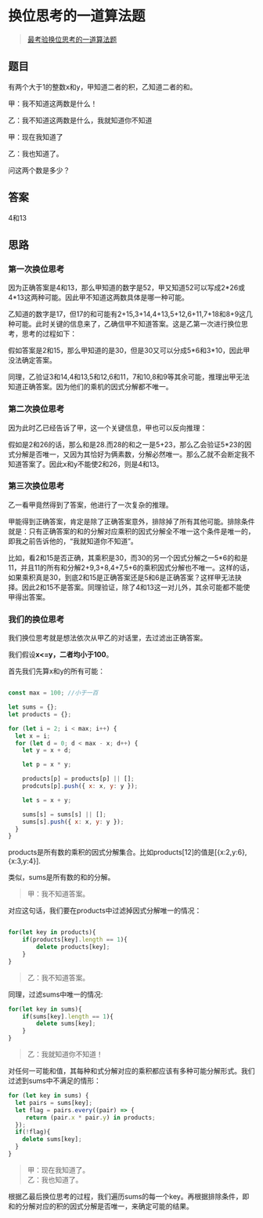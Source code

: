 # 换位思考的一道算法题

> [最考验换位思考的一道算法题](https://juejin.im/post/5ad8f6cdf265da0b9d77c0e3)


## 题目

有两个大于1的整数x和y，甲知道二者的积，乙知道二者的和。

甲：我不知道这两数是什么！

乙：我不知道这两数是什么，我就知道你不知道

甲：现在我知道了

乙：我也知道了。

问这两个数是多少？


## 答案

4和13

## 思路

### 第一次换位思考


因为正确答案是4和13，那么甲知道的数字是52，甲又知道52可以写成2\*26或4*13这两种可能。因此甲不知道这两数具体是哪一种可能。

乙知道的数字是17，但17的和可能有2+15,3+14,4+13,5+12,6+11,7+18和8+9这几种可能。此时关键的信息来了，乙确信甲不知道答案。这是乙第一次进行换位思考，思考的过程如下：

假如答案是2和15，那么甲知道的是30，但是30又可以分成5*6和3\*10，因此甲没法确定答案。

同理，乙验证3和14,4和13,5和12,6和11，7和10,8和9等其余可能，推理出甲无法知道正确答案。因为他们的乘机的因式分解都不唯一。

### 第二次换位思考

因为此时乙已经告诉了甲，这一个关键信息，甲也可以反向推理：

假如是2和26的话，那么和是28.而28的和之一是5+23，那么乙会验证5*23的因式分解是否唯一，又因为其恰好为俩素数，分解必然唯一。那么乙就不会断定我不知道答案了。因此x和y不能使2和26，则是4和13。

### 第三次换位思考

乙一看甲竟然得到了答案，他进行了一次复杂的推理。

甲能得到正确答案，肯定是除了正确答案意外，排除掉了所有其他可能。排除条件就是：只有正确答案的和的分解对应乘积的因式分解全不唯一这个条件是唯一的，即我之前告诉他的，“我就知道你不知道”。

比如，看2和15是否正确，其乘积是30，而30的另一个因式分解之一5*6的和是11，并且11的所有和分解2+9,3+8,4+7,5+6的乘积因式分解也不唯一。这样的话，如果乘积真是30，到底2和15是正确答案还是5和6是正确答案？这样甲无法抉择。因此2和15不是答案。同理验证，除了4和13这一对儿外，其余可能都不能使甲得出答案。

### 我们的换位思考

我们换位思考就是想法依次从甲乙的对话里，去过滤出正确答案。

我们假设**x<=y，二者均小于100**。

首先我们先算x和y的所有可能：

```js

const max = 100; //小于一百

let sums = {};
let products = {};

for (let i = 2; i < max; i++) {
  let x = i;
  for (let d = 0; d < max - x; d++) {
    let y = x + d;

    let p = x * y;

    products[p] = products[p] || [];
    prodcuts[p].push({ x: x, y: y });

    let s = x + y;

    sums[s] = sums[s] || [];
    sums[s].push({ x: x, y: y });
  }
}


```

products是所有数的乘积的因式分解集合。比如products[12]的值是[{x:2,y:6},{x:3,y:4}].

类似，sums是所有数的和的分解。

> 甲：我不知道答案。

对应这句话，我们要在products中过滤掉因式分解唯一的情况：

```js

for(let key in products){
    if(products[key].length == 1){
        delete products[key];
    }
}


```

> 乙：我不知道答案。

同理，过滤sums中唯一的情况:

```js
for(let key in sums){
    if(sums[key].length == 1){
        delete sums[key];
    }
}

```

> 乙：我就知道你不知道！

对任何一可能和值，其每种和式分解对应的乘积都应该有多种可能分解形式。我们过滤到sums中不满足的情形：

```js
for (let key in sums) {
  let pairs = sums[key];
  let flag = pairs.every((pair) => {
     return (pair.x * pair.y) in products;
  });
  if(!flag){
    delete sums[key];
  }
}
```

> 甲：现在我知道了。<br> 乙：我也知道了。

根据乙最后换位思考的过程，我们遍历sums的每一个key。再根据排除条件，即和的分解对应的积的因式分解是否唯一，来确定可能的结果。


